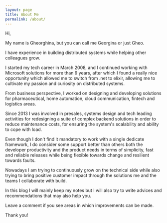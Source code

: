 ```yaml
---
layout: page
title: About Me
permalink: /about/
---
```


Hi,

My name is Gheorghina, but you can call me Georgina or just Gheo.

I have experience in building distributed systems while helping other colleagues grow.

I started my tech career in March 2008, and I continued working with Microsoft solutions for more than 9 years, after which I found a really nice opportunity which allowed me to switch from .net to elixir, allowing me to cultivate my passion and curiosity on distributed systems. 

From business perspective, I worked on designing and developing solutions for pharmaceutical, home automation, cloud communication, fintech and logistics areas. 

Since 2013 I was involved in presales, systems design and tech leading activities for redesigning a suite of complex backend solutions in order to reduce maintenance costs, for ensuring the system's scalability and ability to cope with load.   

Even though I don't find it mandatory to work with a single dedicate framework, I do consider some support better than others both the developer productivity and the product needs in terms of simplicity, fast and reliable releases while being flexible towards change and resilient towards faults. 

Nowadays I am trying to continuously grow on the technical side while also trying to bring positive customer impact through the solutions me and the teams I collaborate with build.  

In this blog I will mainly keep my notes but I will also try to write advices and recommendations that may also help you.

Leave a comment if you see areas in which improvements can be made.

Thank you! 
